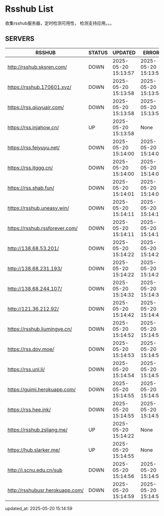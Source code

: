 # Rsshub List

收集rsshub服务器，定时检测可用性， 检测支持应用。。。


## SERVERS

|  RSSHUB   | STATUS  | UPDATED  | ERROR  | TWITTER |  
|  ----  | ----  | ----  | ----  | ---- |  
| http://rsshub.sksren.com/ | DOWN | 2025-05-20 15:13:57 | 2025-05-20 15:13:57 |  
| https://rsshub.170601.xyz/ | DOWN | 2025-05-20 15:13:58 | 2025-05-20 15:13:58 |  
| https://rss.qiuyuair.com/ | DOWN | 2025-05-20 15:13:58 | 2025-05-20 15:13:58 |  
| https://rss.injahow.cn/ | UP | 2025-05-20 15:13:58 | None ||  
| https://rss.feiyuyu.net/ | DOWN | 2025-05-20 15:14:00 | 2025-05-20 15:14:00 |  
| https://rss.itggg.cn/ | DOWN | 2025-05-20 15:14:00 | 2025-05-20 15:14:00 |  
| https://rss.shab.fun/ | DOWN | 2025-05-20 15:14:01 | 2025-05-20 15:14:01 |  
| https://rsshub.uneasy.win/ | DOWN | 2025-05-20 15:14:11 | 2025-05-20 15:14:11 |  
| https://rsshub.rssforever.com/ | DOWN | 2025-05-20 15:14:11 | 2025-05-20 15:14:11 |  
| http://138.68.53.201/ | DOWN | 2025-05-20 15:14:22 | 2025-05-20 15:14:22 |  
| http://138.68.231.193/ | DOWN | 2025-05-20 15:14:22 | 2025-05-20 15:14:22 |  
| http://138.68.244.107/ | DOWN | 2025-05-20 15:14:32 | 2025-05-20 15:14:32 |  
| http://121.36.212.92/ | DOWN | 2025-05-20 15:14:42 | 2025-05-20 15:14:42 |  
| https://rsshub.liumingye.cn/ | DOWN | 2025-05-20 15:14:52 | 2025-05-20 15:14:52 |  
| https://rss.dov.moe/ | DOWN | 2025-05-20 15:14:53 | 2025-05-20 15:14:53 |  
| https://rss.unl.li/ | DOWN | 2025-05-20 15:14:54 | 2025-05-20 15:14:54 |  
| https://guimi.herokuapp.com/ | DOWN | 2025-05-20 15:14:55 | 2025-05-20 15:14:55 |  
| https://rss.hee.ink/ | DOWN | 2025-05-20 15:14:55 | 2025-05-20 15:14:55 |  
| https://rsshub.zsliang.me/ | UP | 2025-05-20 15:14:22 | None |OK|  
| https://hub.slarker.me/ | UP | 2025-05-20 15:14:55 | None ||  
| http://i.scnu.edu.cn/sub | DOWN | 2025-05-20 15:14:56 | 2025-05-20 15:14:56 |  
| http://rsshubusr.herokuapp.com/ | DOWN | 2025-05-20 15:14:59 | 2025-05-20 15:14:59 |  
  

updated_at: 2025-05-20 15:14:59  
